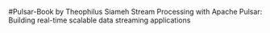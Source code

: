 #Pulsar-Book by Theophilus Siameh
Stream Processing with Apache Pulsar: Building real-time scalable data streaming applications 

